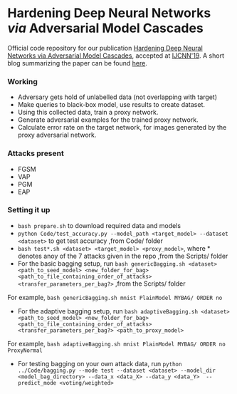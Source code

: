 # Hardening Deep Neural Networks _via_ Adversarial Model Cascades 

Official code repository for our publication [Hardening Deep Neural Networks via Adversarial Model Cascades](http://precog.iiitd.edu.in/pubs/Hardening_Deep_Neural_Networks_IJCNN.pdf), accepted at [IJCNN'19](https://www.ijcnn.org/). A short blog summarizing the paper can be found [here](http://precog.iiitd.edu.in/blog/2019/03/13/hardening-deep-neural-networks-via-adversarial-model-cascades/).


### Working

- Adversary gets hold of unlabelled data (not overlapping with target)
- Make queries to black-box model, use results to create dataset.
- Using this collected data, train a proxy network.
- Generate adversarial examples for the trained proxy network.
- Calculate error rate on the target network, for images generated by the proxy adversarial network.

### Attacks present

- FGSM
- VAP
- PGM
- EAP

### Setting it up

- `bash prepare.sh` to download required data and models
- `python Code/test_accuracy.py --model_path <target_model> --dataset <dataset>` to get test accuracy ,from Code/ folder 
- `bash test*.sh <dataset> <target_model> <proxy_model>`, where * denotes anoy of the 7 attacks given in the repo ,from the Scripts/ folder
- For the basic bagging setup, run `bash genericBagging.sh <dataset> <path_to_seed_model> <new_folder_for_bag>    <path_to_file_containing_order_of_attacks> <transfer_parameters_per_bag?>` ,from the Scripts/ folder

For example, `bash genericBagging.sh mnist PlainModel MYBAG/ ORDER no`
- For the adaptive bagging setup, run `bash adaptiveBagging.sh <dataset> <path_to_seed_model> <new_folder_for_bag> <path_to_file_containing_order_of_attacks> <transfer_parameters_per_bag?> <path_to_proxy_model>`

For example, `bash adaptiveBagging.sh mnist PlainModel MYBAG/ ORDER no ProxyNormal`
- For testing bagging on your own attack data, run `python ../Code/bagging.py --mode test --dataset <dataset> --model_dir <model_bag_directory> --data_x <data_X> --data_y <data_Y>  --predict_mode <voting/weighted>`

